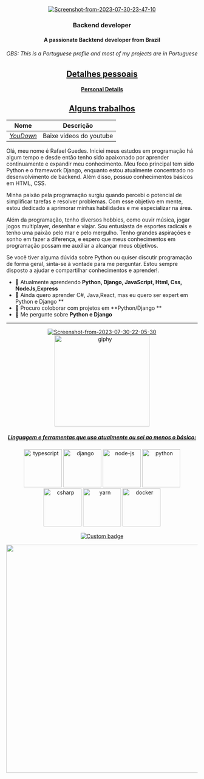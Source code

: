 <p align="center">
   <a href="https://ibb.co/pQyLJ0c"><img src="https://i.ibb.co/3vzCBr2/Screenshot-from-2023-07-30-23-47-10.png" alt="Screenshot-from-2023-07-30-23-47-10" border="0"></a>
</p>

<h3 align="center">Backend developer</h3>
<h4 align="center">A passionate Backtend developer from Brazil</h4>
<h6 align="center">OBS: This is a Portuguese profile and most of my projects are in Portuguese </h6>
<h2 align="center"><u>Detalhes pessoais</u></h2>
<h4 align="center"><u>Personal Details</u></h4>

<p align="center">

<h2 align="center"><u>Alguns trabalhos</u></h2>

| Nome                  | Descrição                                            |
| ----------------------|------------------------------------------------------- |
| _[YouDown](https://github.com/guedes2142/YouDown)_                             | Baixe videos do youtube |  

</a> 

Olá, meu nome é Rafael Guedes. Iniciei meus estudos em programação há algum tempo e desde então tenho sido apaixonado por aprender continuamente e expandir meu conhecimento. Meu foco principal tem sido Python e o framework Django, enquanto estou atualmente concentrado no desenvolvimento de backend. Além disso, possuo conhecimentos básicos em HTML, CSS.

Minha paixão pela programação surgiu quando percebi o potencial de simplificar tarefas e resolver problemas. Com esse objetivo em mente, estou dedicado a aprimorar minhas habilidades e me especializar na área.

Além da programação, tenho diversos hobbies, como ouvir música, jogar jogos multiplayer, desenhar e viajar. Sou entusiasta de esportes radicais e tenho uma paixão pelo mar e pelo mergulho. Tenho grandes aspirações e sonho em fazer a diferença, e espero que meus conhecimentos em programação possam me auxiliar a alcançar meus objetivos.

Se você tiver alguma dúvida sobre Python ou quiser discutir programação de forma geral, sinta-se à vontade para me perguntar. Estou sempre disposto a ajudar e compartilhar conhecimentos e aprender!.

- 🌱 Atualmente aprendendo **Python, Django, JavaScript, Html, Css, NodeJs,Express**
- 🌱 Ainda quero aprender C#, Java,React, mas eu quero ser expert em Python e Django **
- 👯 Procuro coloborar com projetos em  **Python/Django **
- 💬 Me pergunte sobre **Python e Django**
________________________________________________________________________________________________________________________________
</p>

<p align="center">
  <a href="https://imgbb.com/"><img src="https://i.ibb.co/HGHgzLq/Screenshot-from-2023-07-30-22-05-30.png" alt="Screenshot-from-2023-07-30-22-05-30" border="0"><a href="https://imgbb.com/">
    <img width="250" height="240" src="https://i.ibb.co/Zfjw9RL/giphy.webp" alt="giphy" border="0">
</p>

<h5 align="center">Linguagem e ferramentas que uso atualmente ou sei ao menos o básico:</h5>

<div align="center">
  <a href="https://imgbb.com/"><img width="100" height="100" src="https://i.ibb.co/3N1zLBM/typescript.png" alt="typescript" border="0"></a> 
  <a href="https://imgbb.com/"><img width="100" height="100" src="https://i.ibb.co/5LZ279F/django.png" alt="django" border="0"></a> 
  <a href="https://imgbb.com/"><img width="100" height="100" src="https://i.ibb.co/nj6wDbg/node-js.png" alt="node-js" border="0"></a> 
  <a href="https://imgbb.com/"><img width="100" height="100" src="https://i.ibb.co/48cxmPk/python.png" alt="python" border="0"></a> 
  <a href="https://imgbb.com/"><img width="100" height="100" src="https://i.ibb.co/vQBDL4K/csharp.png" alt="csharp" border="0"></a>
  <a href="https://imgbb.com/"><img width="100" height="100" src="https://i.ibb.co/pQ0DP22/yarn.png" alt="yarn" border="0"></a> 
  <a href="https://imgbb.com/"><img width="100" height="100" src="https://i.ibb.co/yhq1CRY/docker.png" alt="docker" border="0"></a>
</div>
<p align="center">
  <a href="https://codetime.dev">
    <img alt="Custom badge" src="https://img.shields.io/endpoint?style=flat-square&url=https%3A%2F%2Fapi.codetime.dev%2Fshield%3Fid%3D17711%26project%3D%26in%3D0">
  </a>
</p>
<p align="center">
  <img width=600 heigth=300 src="https://files.realpython.com/media/Deploy-a-Django-App-With-Nginx--Gunicorn--HTTPS_Watermarked.c5bb50229430.jpg">
</p>
